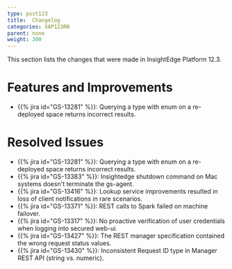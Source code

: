 ```yaml
---
type: post123
title:  Changelog
categories: XAP123RN
parent: none
weight: 300
---
```


This section lists the changes that were made in InsightEdge Platform 12.3.

# Features and Improvements

- {{% jira id="GS-13281" %}}: Querying a type with enum on a re-deployed space returns incorrect results.

# Resolved Issues

- {{% jira id="GS-13281" %}}: Querying a type with enum on a re-deployed space returns incorrect results.
- {{% jira id="GS-13383" %}}: Insightedge shutdown command on Mac systems doesn't terminate the gs-agent.
- {{% jira id="GS-13416" %}}: Lookup service improvements resulted in loss of client notifications in rare scenarios.
- {{% jira id="GS-13371" %}}: REST calls to Spark failed on machine failover.
- {{% jira id="GS-13317" %}}: No proactive verification of user credentials when logging into secured web-ui.
- {{% jira id="GS-13427" %}}: The REST manager specification contained the wrong request status values.
- {{% jira id="GS-13430" %}}: Inconsistent Request ID type in Manager REST API (string vs. numeric).

